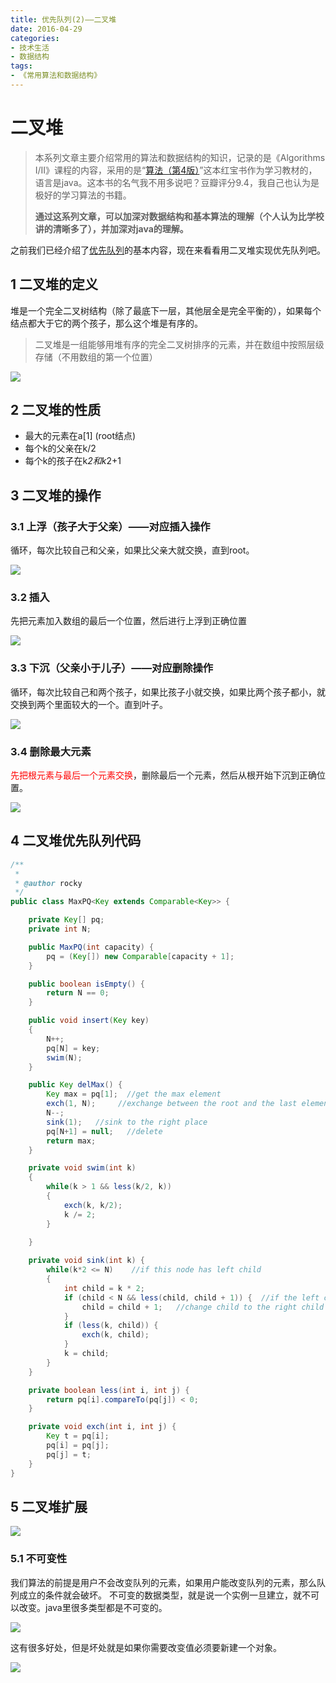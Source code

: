```yaml
---
title: 优先队列(2)——二叉堆
date: 2016-04-29
categories: 
- 技术生活
- 数据结构
tags: 
- 《常用算法和数据结构》
---
```


# 二叉堆

> 本系列文章主要介绍常用的算法和数据结构的知识，记录的是《Algorithms I/II》课程的内容，采用的是“[算法（第4版）](https://book.douban.com/subject/19952400/)”这本红宝书作为学习教材的，语言是java。这本书的名气我不用多说吧？豆瓣评分9.4，我自己也认为是极好的学习算法的书籍。
>
> **通过这系列文章，可以加深对数据结构和基本算法的理解（个人认为比学校讲的清晰多了），并加深对java的理解。**

之前我们已经介绍了[优先队列](http://blog.csdn.net/hk2291976/article/details/51277753)的基本内容，现在来看看用二叉堆实现优先队列吧。

## 1 二叉堆的定义

堆是一个完全二叉树结构（除了最底下一层，其他层全是完全平衡的），如果每个结点都大于它的两个孩子，那么这个堆是有序的。

> 二叉堆是一组能够用堆有序的完全二叉树排序的元素，并在数组中按照层级存储（不用数组的第一个位置）

![](http://img.hksite.cn/2019-03-01-084429.jpg)

## 2 二叉堆的性质	
- 最大的元素在a[1] (root结点)
- 每个k的父亲在k/2
- 每个k的孩子在k*2和k*2+1

## 3 二叉堆的操作

### 3.1 上浮（孩子大于父亲）——对应插入操作

循环，每次比较自己和父亲，如果比父亲大就交换，直到root。

![](http://img.hksite.cn/2019-03-01-084445.jpg)

### 3.2 插入

先把元素加入数组的最后一个位置，然后进行上浮到正确位置

![](http://img.hksite.cn/2019-03-01-084510.jpg)

### 3.3 下沉（父亲小于儿子）——对应删除操作

循环，每次比较自己和两个孩子，如果比孩子小就交换，如果比两个孩子都小，就交换到两个里面较大的一个。直到叶子。

![](http://img.hksite.cn/2019-03-01-084520.jpg)


### 3.4 删除最大元素

<font color="red">先把根元素与最后一个元素交换</font>，删除最后一个元素，然后从根开始下沉到正确位置。

![](http://img.hksite.cn/2019-03-01-084527.jpg)

## 4  二叉堆优先队列代码

```java
/**
 *
 * @author rocky
 */
public class MaxPQ<Key extends Comparable<Key>> {

    private Key[] pq;
    private int N;

    public MaxPQ(int capacity) {
        pq = (Key[]) new Comparable[capacity + 1];
    }

    public boolean isEmpty() {
        return N == 0;
    }

    public void insert(Key key)
    {      
        N++; 
        pq[N] = key;
        swim(N);
    }

    public Key delMax() {
        Key max = pq[1];  //get the max element
        exch(1, N);     //exchange between the root and the last element
        N--;   
        sink(1);   //sink to the right place
        pq[N+1] = null;   //delete
        return max;
    }

    private void swim(int k)
    {
        while(k > 1 && less(k/2, k))
        {
            exch(k, k/2);
            k /= 2;
        }
        
    }

    private void sink(int k) {
        while(k*2 <= N)    //if this node has left child 
        {
            int child = k * 2;   
            if (child < N && less(child, child + 1)) {  //if the left child is less than the right child
                child = child + 1;   //change child to the right child
            }
            if (less(k, child)) {
                exch(k, child);
            }
            k = child;
        }
    }

    private boolean less(int i, int j) {
        return pq[i].compareTo(pq[j]) < 0;
    }

    private void exch(int i, int j) {
        Key t = pq[i];
        pq[i] = pq[j];
        pq[j] = t;
    }
}

```

##  5 二叉堆扩展

![](http://img.hksite.cn/2019-03-01-084559.jpg)

###  5.1 不可变性

我们算法的前提是用户不会改变队列的元素，如果用户能改变队列的元素，那么队列成立的条件就会破坏。
不可变的数据类型，就是说一个实例一旦建立，就不可以改变。java里很多类型都是不可变的。

![](http://img.hksite.cn/2019-03-01-084607.jpg)

这有很多好处，但是坏处就是如果你需要改变值必须要新建一个对象。

![](http://img.hksite.cn/2019-03-01-084622.jpg)